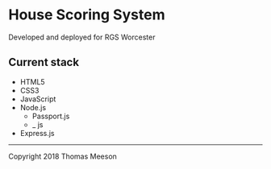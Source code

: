 # House Scoring System

Developed and deployed for RGS Worcester

## Current stack

* HTML5
* CSS3
* JavaScript
* Node.js
  * Passport.js
  * _ js
* Express.js


***

Copyright 2018 Thomas Meeson
